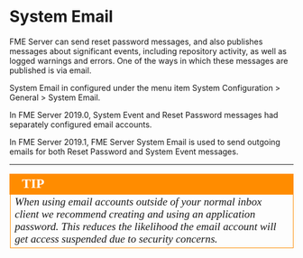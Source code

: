 # System Email #

FME Server can send reset password messages, and also publishes messages about significant events, including repository activity, as well as logged warnings and errors. One of the ways in which these messages are published is via email.

System Email in configured under the menu item System Configuration &gt; General &gt; System Email.

In FME Server 2019.0, System Event and Reset Password messages had separately configured email accounts.

In FME Server 2019.1, FME Server System Email is used to send outgoing emails for both Reset Password and System Event messages.

---

<!--Tip Section--> 

<table style="border-spacing: 0px">
<tr>
<td style="vertical-align:middle;background-color:darkorange;border: 2px solid darkorange">
<i class="fa fa-info-circle fa-lg fa-pull-left fa-fw" style="color:white;padding-right: 12px;vertical-align:text-top"></i>
<span style="color:white;font-size:x-large;font-weight: bold;font-family:serif">TIP</span>
</td>
</tr>

<tr>
<td style="border: 1px solid darkorange">
<span style="font-family:serif; font-style:italic; font-size:larger">
When using email accounts outside of your normal inbox client we recommend creating and using an application password. This reduces the likelihood the email account will get access suspended due to security concerns.
</span>
</td>
</tr>
</table>